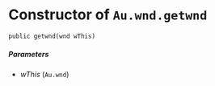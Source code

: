 # Constructor of `Au.wnd.getwnd`

```
public getwnd(wnd wThis)
```

##### Parameters

- *wThis*  (`Au.wnd`)